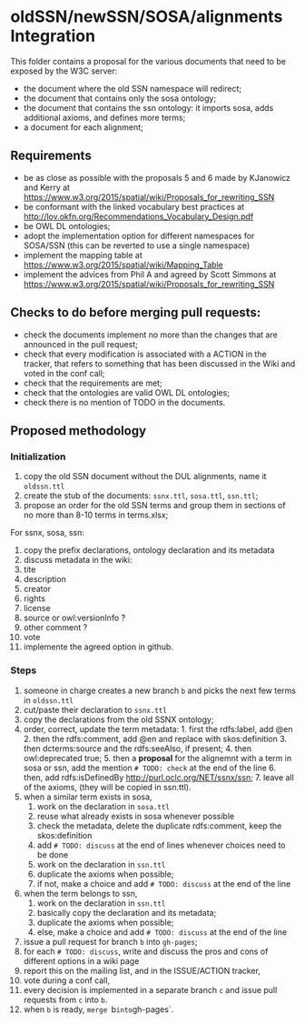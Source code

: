# oldSSN/newSSN/SOSA/alignments Integration

This folder contains a proposal for the various documents that need to be exposed by the W3C server:
 - the document where the old SSN namespace will redirect;
 - the document that contains only the sosa ontology;
 - the document that contains the ssn ontology: it imports sosa, adds additional axioms, and defines more terms;
 - a document for each alignment;

## Requirements

- be as close as possible with the proposals 5 and 6 made by KJanowicz and Kerry at https://www.w3.org/2015/spatial/wiki/Proposals_for_rewriting_SSN
- be conformant with the linked vocabulary best practices at http://lov.okfn.org/Recommendations_Vocabulary_Design.pdf
- be OWL DL ontologies;
- adopt the implementation option for different namespaces for SOSA/SSN (this can be reverted to use a single namespace)
- implement the mapping table at https://www.w3.org/2015/spatial/wiki/Mapping_Table
- implement the advices from Phil A and agreed by Scott Simmons at https://www.w3.org/2015/spatial/wiki/Proposals_for_rewriting_SSN

## Checks to do before merging pull requests:

- check the documents implement no more than the changes that are announced in the pull request;
- check that every modification is associated with a ACTION in the tracker, that refers to something that has been discussed in the Wiki and voted in the conf call;
- check that the requirements are met;
- check that the ontologies are valid OWL DL ontologies;
- check there is no mention of TODO in the documents.

## Proposed methodology

### Initialization

1. copy the old SSN document without the DUL alignments, name it `oldssn.ttl`
2. create the stub of the documents: `ssnx.ttl`, `sosa.ttl`, `ssn.ttl`;
3. propose an order for the old SSN terms and group them in sections of no more than 8-10 terms in terms.xlsx;

For ssnx, sosa, ssn:

1. copy the prefix declarations, ontology declaration and its metadata
2. discuss metadata in the wiki:
  1. tite
  2. description
  3. creator
  4. rights
  5. license
  6. source or owl:versionInfo ?
  8. other comment ? 
3. vote
4. implemente the agreed option in github.

### Steps

1. someone in charge creates a new branch `b` and picks the next few terms in `oldssn.ttl`
2. cut/paste their declaration to `ssnx.ttl`
  1. copy the declarations from the old SSNX ontology;
  2. order, correct, update the term metadata:
    1. first the rdfs:label, add @en
    2. then the rdfs:comment, add @en and replace with skos:definition
    3. then dcterms:source and the rdfs:seeAlso, if present;
    4. then owl:deprecated true;
    5. then a **proposal** for the alignemnt with a term in sosa or ssn, add the mention `# TODO: check` at the end of the line
    6. then, add rdfs:isDefinedBy <http://purl.oclc.org/NET/ssnx/ssn>;
    7. leave all of the axioms, (they will be copied in ssn.ttl).
  3. when a similar term exists in sosa,
     1. work on the declaration in `sosa.ttl`
       1. reuse what already exists in sosa whenever possible
       2. check the metadata, delete the duplicate rdfs:comment, keep the skos:definition
       3. add `# TODO: discuss` at the end of lines whenever choices need to be done
     2. work on the declaration in `ssn.ttl`
       1. duplicate the axioms when possible;
       2. if not, make a choice and add `# TODO: discuss` at the end of the line
  4. when the term belongs to ssn,
     1. work on the declaration in `ssn.ttl`
       1. basically copy the declaration and its metadata;
       2. duplicate the axioms when possible;
       3. else, make a choice and add `# TODO: discuss` at the end of the line
3. issue a pull request for branch `b` into `gh-pages`;
3. for each  `# TODO: discuss`, write and discuss the pros and cons of different options in a wiki page
4. report this on the mailing list, and in the ISSUE/ACTION tracker,
5. vote during a conf call,
6. every decision is implemented in a separate branch  `c` and issue pull requests from `c` into `b`.
7. when `b` is ready, `merge `b` into `gh-pages`.  